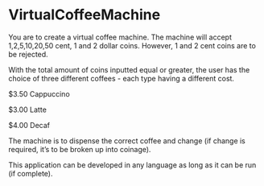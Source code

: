 # VirtualCoffeeMachine

You are to create a virtual coffee machine. The machine will accept 1,2,5,10,20,50 cent, 1 and 2 dollar coins. However, 1 and 2 cent coins are to be rejected.

With the total amount of coins inputted equal or greater, the user has the choice of three different coffees - each type having a different cost. 


	
$3.50 Cappuccino 
	
$3.00 Latte 
	
$4.00 Decaf 
	


The machine is to dispense the correct coffee and change (if change is required, it’s to be broken up into coinage). 

This application can be developed in any language as long as it can be run (if complete).  